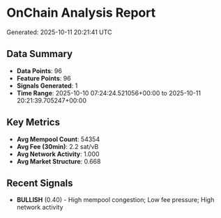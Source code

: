 # OnChain Analysis Report
Generated: 2025-10-11 20:21:41 UTC

## Data Summary
- **Data Points**: 96
- **Feature Points**: 96
- **Signals Generated**: 1
- **Time Range**: 2025-10-10 07:24:24.521056+00:00 to 2025-10-11 20:21:39.705247+00:00

## Key Metrics
- **Avg Mempool Count**: 54354
- **Avg Fee (30min)**: 2.2 sat/vB
- **Avg Network Activity**: 1.000
- **Avg Market Structure**: 0.668

## Recent Signals
- **BULLISH** (0.40) - High mempool congestion; Low fee pressure; High network activity
